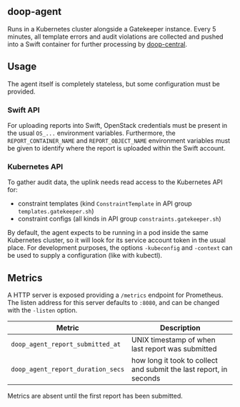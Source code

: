 ## doop-agent

Runs in a Kubernetes cluster alongside a Gatekeeper instance. Every 5 minutes,
all template errors and audit violations are collected and pushed into a Swift
container for further processing by [doop-central](../doop-central/).

## Usage

The agent itself is completely stateless, but some configuration must be provided.

### Swift API

For uploading reports into Swift, OpenStack credentials must be present in the
usual `OS_...` environment variables. Furthermore, the `REPORT_CONTAINER_NAME`
and `REPORT_OBJECT_NAME` environment variables must be given to identify where
the report is uploaded within the Swift account.

### Kubernetes API

To gather audit data, the uplink needs read access to the Kubernetes API for:

- constraint templates (kind `ConstraintTemplate` in API group `templates.gatekeeper.sh`)
- constraint configs (all kinds in API group `constraints.gatekeeper.sh`)

By default, the agent expects to be running in a pod inside the same Kubernetes
cluster, so it will look for its service account token in the usual place. For
development purposes, the options `-kubeconfig` and `-context` can be used to
supply a configuration (like with kubectl).

## Metrics

A HTTP server is exposed providing a `/metrics` endpoint for Prometheus.
The listen address for this server defaults to `:8080`, and can be changed with
the `-listen` option.

| Metric | Description |
| ------ | ----------- |
| `doop_agent_report_submitted_at` | UNIX timestamp of when last report was submitted |
| `doop_agent_report_duration_secs` | how long it took to collect and submit the last report, in seconds |

Metrics are absent until the first report has been submitted.
